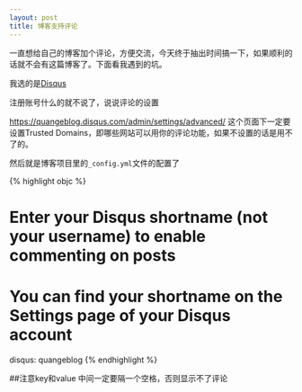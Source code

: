 ```yaml
---
layout: post
title: 博客支持评论
---
```


一直想给自己的博客加个评论，方便交流，今天终于抽出时间搞一下，如果顺利的话就不会有这篇博客了。下面看我遇到的坑。

我选的是[Disqus](https://disqus.com/)

注册账号什么的就不说了，说说评论的设置

https://quangeblog.disqus.com/admin/settings/advanced/
这个页面下一定要设置Trusted Domains，即哪些网站可以用你的评论功能，如果不设置的话是用不了的。

然后就是博客项目里的`_config.yml`文件的配置了

{% highlight objc %}
# Enter your Disqus shortname (not your username) to enable commenting on posts
# You can find your shortname on the Settings page of your Disqus account
disqus: quangeblog
{% endhighlight %}

##注意key和value 中间一定要隔一个空格，否则显示不了评论


